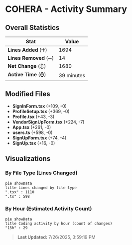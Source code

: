 # COHERA - Activity Summary 

## Overall Statistics

| Stat                   | Value                                                             |
| ---------------------- | ----------------------------------------------------------------- |
| **Lines Added** (➕)   | 1694                                          |
| **Lines Removed** (➖) | 14                                        |
| **Net Change** (↕)    | 1680                |
| **Active Time** (⌚)   | 39 minutes |


## Modified Files
- **SignInForm.tsx** (+109, -0)
- **ProfileSetup.tsx** (+369, -0)
- **Profile.tsx** (+43, -3)
- **VendorSignUpForm.tsx** (+224, -7)
- **App.tsx** (+261, -0)
- **users.ts** (+598, -0)
- **SignUpForm.tsx** (+74, -4)
- **SignUp.tsx** (+16, -0)

## Visualizations

### By File Type (Lines Changed)

```mermaid
pie showData
title Lines changed by file type
".tsx" : 1110
".ts" : 598
```

### By Hour (Estimated Activity Count)

```mermaid
pie showData
title Coding activity by hour (count of changes)
"15h" : 29
```


> **Last Updated:** 7/26/2025, 3:59:19 PM